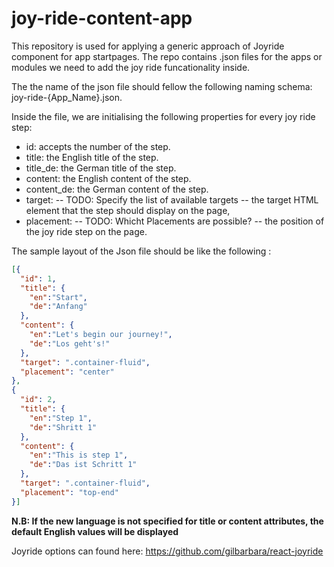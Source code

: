 # joy-ride-content-app

This repository is used for applying a generic approach of Joyride component for app startpages. The repo contains .json files for the apps or modules we need to add the joy ride funcationality inside.

The the name of the json file should fellow the following naming schema: joy-ride-{App_Name}.json.

Inside the file, we are initialising the following properties for every joy ride step:

- id: accepts the number of the step.
- title: the English title of the step.
- title_de: the German title of the step.
- content: the English content of the step.
- content_de: the German content of the step.
- target: 
-- TODO: Specify the list of available targets
-- the target HTML element that the step should display on the page,
- placement: 
-- TODO: Whicht Placements are possible? 
-- the position of the joy ride step on the page.


The sample layout of the Json file should be like the following : 

```json
[{
  "id": 1,
  "title": {
    "en":"Start",
    "de":"Anfang"
  },
  "content": {
    "en":"Let's begin our journey!",
    "de":"Los geht's!"
  },
  "target": ".container-fluid",
  "placement": "center"
},
{
  "id": 2,
  "title": {
    "en":"Step 1",
    "de":"Shritt 1"
  },
  "content": {
    "en":"This is step 1",
    "de":"Das ist Schritt 1"
  },
  "target": ".container-fluid",
  "placement": "top-end"
}]
```
**N.B: If the new language is not specified for title or content attributes, the default English values will be displayed**

Joyride options can found here:
https://github.com/gilbarbara/react-joyride
